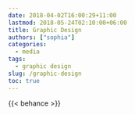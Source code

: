 ```yaml
---
date: 2018-04-02T16:00:29+11:00
lastmod: 2018-05-24T02:10:00+06:00
title: Graphic Design
authors: ["sophia"]
categories:
  - media
tags:
  - graphic design
slug: /graphic-design
toc: true
---
```


{{< behance >}}
